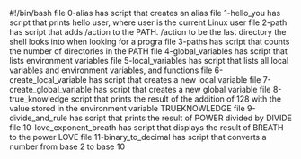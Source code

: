 #!/bin/bash
file 0-alias has script that creates an alias
file 1-hello_you has script that prints hello user, where user is the current Linux user
file 2-path has script that adds /action to the PATH. /action to be the last directory the shell looks into when looking for a progra
file 3-paths has script that counts the number of directories in the PATH
file 4-global_variables has script that lists environment variables
file 5-local_variables has script that lists all local variables and environment variables, and functions
file 6-create_local_variable has script that creates a new local variable
file 7-create_global_variable has script that creates a new global variable
file 8-true_knowledge script that prints the result of the addition of 128 with the value stored in the environment variable TRUEKNOWLEDGE
file 9-divide_and_rule has script that prints the result of POWER divided by DIVIDE
file 10-love_exponent_breath has  script that displays the result of BREATH to the power LOVE
file 11-binary_to_decimal has script that converts a number from base 2 to base 10
